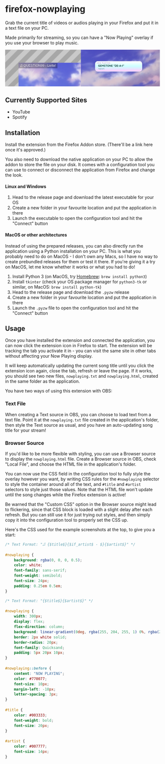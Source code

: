 # firefox-nowplaying

Grab the current title of videos or audios playing in your Firefox and put it in a text file on your PC.

Made primarily for streaming, so you can have a "Now Playing" overlay if you use your browser to play music.

![Example screenshot of two possibe stream overlays enabled by this extension](example.png?raw=true)

## Currently Supported Sites

- YouTube
- Spotify

## Installation

Install the extension from the Firefox Addon store. (There'll be a link here once it's approved.)

You also need to download the native application on your PC to allow the addon to store the file on your disk. It comes
with a configuration tool you can use to connect or disconnect the application from Firefox and change the look.

#### Linux and Windows

1. Head to the release page and download the latest executable for your OS
1. Create a new folder in your favourite location and put the application in there
1. Launch the executable to open the configuration tool and hit the "Connect" button

#### MacOS or other architectures

Instead of using the prepared releases, you can also directly run the application using a Python installation on your
PC. This is what you probably need to do on MacOS - I don't own any Macs, so I have no way to create prebundled releases
for them or test it there. If you're giving it a try on MacOS, let me know whether it works or what you had to do!

1. Install Python 3 (on MacOS, try [Homebrew](https://brew.sh): `brew install python3`)
1. Install `tkinter` (check your OS package manager for `python3-tk` or similar, on MacOS: `brew install python-tk`)
1. Head to the release page and download the `.pyzw` release
1. Create a new folder in your favourite location and put the application in there
1. Launch the `.pyzw` file to open the configuration tool and hit the "Connect" button

## Usage

Once you have installed the extension and connected the application, you can now click the extension icon in Firefox to
start. The extension will be tracking the tab you activate it in - you can visit the same site in other tabs without
affecting your Now Playing display.

It will keep automatically updating the current song title until you click the extension icon again, close the tab,
refresh or leave the page. If it works, you should see two new files, `nowplaying.txt` and `nowplaying.html`, created in
the same folder as the application.

You have two ways of using this extension with OBS:

### Text File

When creating a Text source in OBS, you can choose to load text from a text file. Point it at the `nowplaying.txt` file
created in the application's folder, then style the Text source as usual, and you have an auto-updating song title for
your stream!

### Browser Source

If you'd like to be more flexible with styling, you can use a Browser source to display the `nowplaying.html` file.
Create a Browser source in OBS, check "Local File", and choose the HTML file in the application's folder.

You can now use the CSS field in the configuration tool to fully style the overlay however you want, by writing CSS
rules for the `#nowplaying` selector to style the container around all of the text, and `#title` and `#artist` selectors
to style just those values. Note that the HTML file won't update until the song changes while the Firefox extension is
active!

Be warned that the "Custom CSS" option in the Browser source might lead to flickering, since that CSS block is loaded
with a slight delay after each refresh. But you can still use it for just trying out styles, and then simply copy it
into the configuration tool to properly set the CSS up.

Here's the CSS used for the example screenshots at the top, to give you a start:

```css
/* Text Format: "🎜 {$title$}{$if_artist$ - $}{$artist$}" */

#nowplaying {
	background: rgba(0, 0, 0, 0.5);
	color: white;
	font-family: sans-serif;
	font-weight: semibold;
	font-size: 24px;
	padding: 0.25em 0.5em;
}
```

```css
/* Text Format: "{$title$}{$artist$}" */

#nowplaying {
	width: 300px;
	display: flex;
	flex-direction: column;
	background: linear-gradient(0deg, rgba(255, 204, 255, 1) 0%, rgba(204, 255, 255, 1) 50%, rgba(255, 255, 255, 1) 100%);
	border: 2px white solid;
	border-radius: 20px;
	font-family: Quicksand;
	padding: 5px 20px 10px;
}

#nowplaying::before {
	content: "NOW PLAYING";
	color: #770077;
	font-size: 10px;
	margin-left: -10px;
	letter-spacing: 3px;
}

#title {
	color: #003333;
	font-weight: bold;
	font-size: 20px;
}

#artist {
	color: #007777;
	font-size: 14px;
}
```
